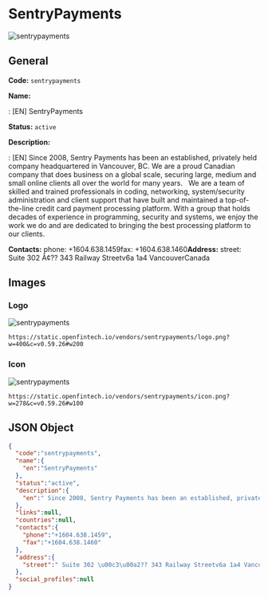 
# SentryPayments 
![sentrypayments](https://static.openfintech.io/vendors/sentrypayments/logo.png?w=400&c=v0.59.26#w200)  

## General 
 
**Code:** `sentrypayments` 
 
**Name:** 
 
:	[EN] SentryPayments 
 
**Status:** `active` 
 
**Description:** 
 
: [EN]  Since 2008, Sentry Payments has been an established, privately held company headquartered in Vancouver, BC. We are a proud Canadian company that does business on a global scale, securing large, medium and small online clients all over the world for many years.   We are a team of skilled and trained professionals in coding, networking, system/security administration and client support that have built and maintained a top-of-the-line credit card payment processing platform. With a group that holds decades of experience in programming, security and systems, we enjoy the work we do and are dedicated to bringing the best processing platform to our clients.  
 
**Contacts:** 
phone: +1604.638.1459fax: +1604.638.1460**Address:** 
street:  Suite 302 Ã¢?? 343 Railway Streetv6a 1a4 VancouverCanada  

## Images 

### Logo 
 
![sentrypayments](https://static.openfintech.io/vendors/sentrypayments/logo.png?w=400&c=v0.59.26#w200)  

```
https://static.openfintech.io/vendors/sentrypayments/logo.png?w=400&c=v0.59.26#w200
```  

### Icon 
 
![sentrypayments](https://static.openfintech.io/vendors/sentrypayments/icon.png?w=278&c=v0.59.26#w100)  

```
https://static.openfintech.io/vendors/sentrypayments/icon.png?w=278&c=v0.59.26#w100
```  

## JSON Object 

```json
{
  "code":"sentrypayments",
  "name":{
    "en":"SentryPayments"
  },
  "status":"active",
  "description":{
    "en":" Since 2008, Sentry Payments has been an established, privately held company headquartered in Vancouver, BC. We are a proud Canadian company that does business on a global scale, securing large, medium and small online clients all over the world for many years.\u00a0\u00a0 We are a team of skilled and trained professionals in coding, networking, system\/security administration and client support that have built and maintained a top-of-the-line credit card payment processing platform. With a group that holds decades of experience in programming, security and systems, we enjoy the work we do and are dedicated to bringing the best processing platform to our clients. "
  },
  "links":null,
  "countries":null,
  "contacts":{
    "phone":"+1604.638.1459",
    "fax":"+1604.638.1460"
  },
  "address":{
    "street":" Suite 302 \u00c3\u00a2?? 343 Railway Streetv6a 1a4 VancouverCanada "
  },
  "social_profiles":null
}
```  
